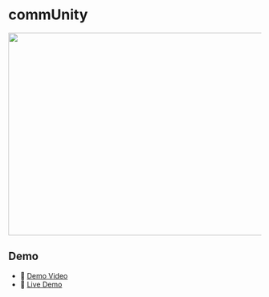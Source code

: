 # commUnity

<img src="https://i.imgur.com/tlciATP.png" width="774" height="404">

## Demo

- 🎥 [Demo Video](https://youtu.be/pH3K8aAg_eg?si=G7XKc77QUQCMV0ir)
- 📱 [Live Demo](https://appetize.io/app/rqy3gx4mr5z25h2cjtyo5ok4ou?device=iphone14pro&osVersion=16.2)
